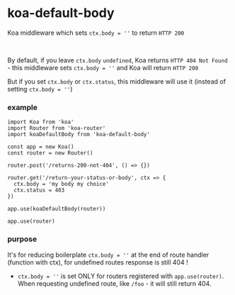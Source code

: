 # koa-default-body
Koa middleware which sets `ctx.body = ''` to return `HTTP 200`

<br/>

By default, if you leave `ctx.body` `undefined`, Koa returns `HTTP 404 Not Found` - this middleware sets `ctx.body = ''` and Koa will return `HTTP 200`

But if you set `ctx.body` or `ctx.status`, this middleware will use it (instead of setting `ctx.body = ''`)

### example

```
import Koa from 'koa'
import Router from 'koa-router'
import koaDefaultBody from 'koa-default-body'

const app = new Koa()
const router = new Router()

router.post('/returns-200-not-404', () => {})

router.get('/return-your-status-or-body', ctx => {
  ctx.body = 'my body my choice'
  ctx.status = 403
})

app.use(koaDefaultBody(router))

app.use(router)

```

### purpose

It's for reducing boilerplate `ctx.body = ''` at the end of route handler (function with ctx), for undefined routes response is still 404 !

  - `ctx.body = ''` is set ONLY for routers registered with `app.use(router)`. When requesting undefined route, like `/foo` - it will still return 404.

